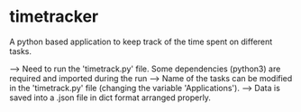 # timetracker
A python based application to keep track of the time spent on different tasks.

--> Need to run the 'timetrack.py' file. Some dependencies (python3) are required and imported during the run
--> Name of the tasks can be modified in the 'timetrack.py' file (changing the variable 'Applications').
--> Data is saved into a .json file in dict format arranged properly.
